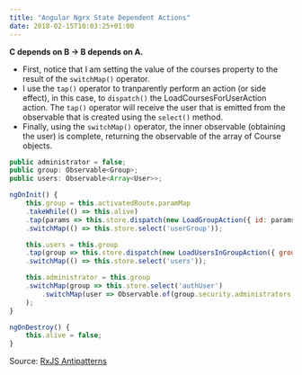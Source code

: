 ```yaml
---
title: "Angular Ngrx State Dependent Actions"
date: 2018-02-15T10:03:25+01:00
---
```


**C depends on B -> B depends on A.**

* First, notice that I am setting the value of the courses property to the result of the `switchMap()` operator.
* I use the `tap()` operator to tranparently perform an action (or side effect), in this case, to `dispatch()` the LoadCoursesForUserAction action. The `tap()` operator will receive the user that is emitted from the observable that is created using the `select()` method.
* Finally, using the `switchMap()` operator, the inner observable (obtaining the user) is complete, returning the observable of the array of Course objects.

```js
public administrator = false;
public group: Observable<Group>;
public users: Observable<Array<User>>;

ngOnInit() {
    this.group = this.activatedRoute.paramMap
    .takeWhile(() => this.alive)
    .tap(params => this.store.dispatch(new LoadGroupAction({ id: params.get('id') })))
    .switchMap(() => this.store.select('userGroup'));

    this.users = this.group
    .tap(group => this.store.dispatch(new LoadUsersInGroupAction({ group: group })))
    .switchMap(() => this.store.select('users'));

    this.administrator = this.group
    .switchMap(group => this.store.select('authUser')
        .switchMap(user => Observable.of(group.security.administrators.indexOf(user.id > -1))
    );
}

ngOnDestroy() {
    this.alive = false;
}
```

Source: [RxJS Antipatterns](http://brianflove.com/2017/11/01/ngrx-anti-patterns/)